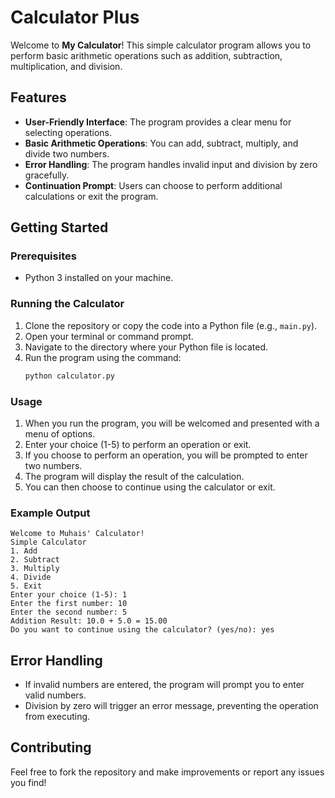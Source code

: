 # Calculator Plus

Welcome to **My Calculator**! This simple calculator program allows you to perform basic arithmetic operations such as addition, subtraction, multiplication, and division. 

## Features

- **User-Friendly Interface**: The program provides a clear menu for selecting operations.
- **Basic Arithmetic Operations**: You can add, subtract, multiply, and divide two numbers.
- **Error Handling**: The program handles invalid input and division by zero gracefully.
- **Continuation Prompt**: Users can choose to perform additional calculations or exit the program.

## Getting Started

### Prerequisites

- Python 3 installed on your machine.

### Running the Calculator

1. Clone the repository or copy the code into a Python file (e.g., `main.py`).
2. Open your terminal or command prompt.
3. Navigate to the directory where your Python file is located.
4. Run the program using the command:
   ```bash
   python calculator.py
   ```

### Usage

1. When you run the program, you will be welcomed and presented with a menu of options.
2. Enter your choice (1-5) to perform an operation or exit.
3. If you choose to perform an operation, you will be prompted to enter two numbers.
4. The program will display the result of the calculation.
5. You can then choose to continue using the calculator or exit.

### Example Output

```
Welcome to Muhais' Calculator!
Simple Calculator
1. Add
2. Subtract
3. Multiply
4. Divide
5. Exit
Enter your choice (1-5): 1
Enter the first number: 10
Enter the second number: 5
Addition Result: 10.0 + 5.0 = 15.00
Do you want to continue using the calculator? (yes/no): yes
```

## Error Handling

- If invalid numbers are entered, the program will prompt you to enter valid numbers.
- Division by zero will trigger an error message, preventing the operation from executing.

## Contributing

Feel free to fork the repository and make improvements or report any issues you find!